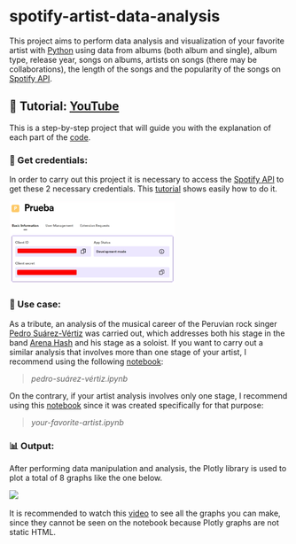 # spotify-artist-data-analysis


This project aims to perform data analysis and visualization of your favorite artist with [Python](https://www.python.org/) using data from albums (both album and single), album type, release year, songs on albums, artists on songs (there may be collaborations), the length of the songs and the popularity of the songs on [Spotify API](https://developer.spotify.com/).

## 🎥 Tutorial: [YouTube](https://youtu.be/AUzmhBq0Mc0)

This is a step-by-step project that will guide you with the explanation of each part of the [code](https://github.com/Sandreke/spotify-artist-data-analysis/blob/main/pedro-su%C3%A1rez-v%C3%A9rtiz.ipynb).

### 🔑 Get credentials: 

In order to carry out this project it is necessary to access the [Spotify API](https://developer.spotify.com/) to get these 2 necessary credentials. This [tutorial](https://youtu.be/j4J7B1C3G0U) shows easily how to do it. 

<img src="https://raw.githubusercontent.com/Sandreke/spotify-artist-data-analysis/main/Resources/Spotify_Credentials.png" width="300">

### 🔎 Use case: 

As a tribute, an analysis of the musical career of the Peruvian rock singer [Pedro Suárez-Vértiz](https://es.wikipedia.org/wiki/Pedro_Su%C3%A1rez-V%C3%A9rtiz) was carried out, which addresses both his stage in the band [Arena Hash](https://es.wikipedia.org/wiki/Arena_Hash) and his stage as a soloist. If you want to carry out a similar analysis that involves more than one stage of your artist, I recommend using the following [notebook](https://github.com/Sandreke/spotify-artist-data-analysis/blob/main/pedro-su%C3%A1rez-v%C3%A9rtiz.ipynb):

> *pedro-suárez-vértiz.ipynb*

On the contrary, if your artist analysis involves only one stage, I recommend using this [notebook](https://github.com/Sandreke/spotify-artist-data-analysis/blob/main/your-favorite-artist.ipynb) since it was created specifically for that purpose:

> *your-favorite-artist.ipynb*

### 📊 Output: 

After performing data manipulation and analysis, the Plotly library is used to plot a total of 8 graphs like the one below.

<img src="https://raw.githubusercontent.com/Sandreke/random-things/main/YT%20(30).png?token=GHSAT0AAAAAACMNFSCWYRITTPMZ7P63JP7CZOAIPWQ" width="700">

It is recommended to watch this [video](https://youtu.be/AUzmhBq0Mc0) to see all the graphs you can make, since they cannot be seen on the notebook because Plotly graphs are not static HTML.

